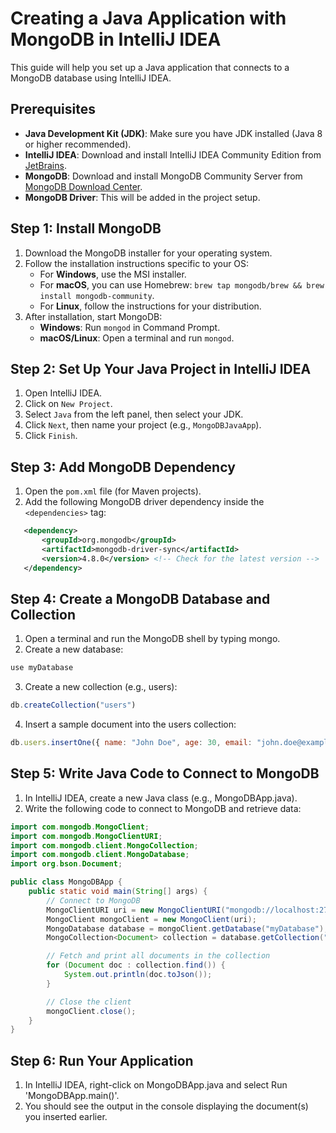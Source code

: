 # Creating a Java Application with MongoDB in IntelliJ IDEA

This guide will help you set up a Java application that connects to a MongoDB database using IntelliJ IDEA.

## Prerequisites

- **Java Development Kit (JDK)**: Make sure you have JDK installed (Java 8 or higher recommended).
- **IntelliJ IDEA**: Download and install IntelliJ IDEA Community Edition from [JetBrains](https://www.jetbrains.com/idea/download/).
- **MongoDB**: Download and install MongoDB Community Server from [MongoDB Download Center](https://www.mongodb.com/try/download/community).
- **MongoDB Driver**: This will be added in the project setup.

## Step 1: Install MongoDB

1. Download the MongoDB installer for your operating system.
2. Follow the installation instructions specific to your OS:
   - For **Windows**, use the MSI installer.
   - For **macOS**, you can use Homebrew: `brew tap mongodb/brew && brew install mongodb-community`.
   - For **Linux**, follow the instructions for your distribution.
3. After installation, start MongoDB:
   - **Windows**: Run `mongod` in Command Prompt.
   - **macOS/Linux**: Open a terminal and run `mongod`.

## Step 2: Set Up Your Java Project in IntelliJ IDEA

1. Open IntelliJ IDEA.
2. Click on `New Project`.
3. Select `Java` from the left panel, then select your JDK.
4. Click `Next`, then name your project (e.g., `MongoDBJavaApp`).
5. Click `Finish`.

## Step 3: Add MongoDB Dependency

1. Open the `pom.xml` file (for Maven projects).
2. Add the following MongoDB driver dependency inside the `<dependencies>` tag:

```xml
   <dependency>
       <groupId>org.mongodb</groupId>
       <artifactId>mongodb-driver-sync</artifactId>
       <version>4.8.0</version> <!-- Check for the latest version -->
   </dependency>
```
## Step 4: Create a MongoDB Database and Collection
1. Open a terminal and run the MongoDB shell by typing mongo.
2. Create a new database:

```javascript
use myDatabase

```
3. Create a new collection (e.g., users):
```javascript
db.createCollection("users")

```
4. Insert a sample document into the users collection:
```javascript
db.users.insertOne({ name: "John Doe", age: 30, email: "john.doe@example.com" })
```
## Step 5: Write Java Code to Connect to MongoDB
1. In IntelliJ IDEA, create a new Java class (e.g., MongoDBApp.java).
2. Write the following code to connect to MongoDB and retrieve data:

```java
import com.mongodb.MongoClient;
import com.mongodb.MongoClientURI;
import com.mongodb.client.MongoCollection;
import com.mongodb.client.MongoDatabase;
import org.bson.Document;

public class MongoDBApp {
    public static void main(String[] args) {
        // Connect to MongoDB
        MongoClientURI uri = new MongoClientURI("mongodb://localhost:27017");
        MongoClient mongoClient = new MongoClient(uri);
        MongoDatabase database = mongoClient.getDatabase("myDatabase");
        MongoCollection<Document> collection = database.getCollection("users");

        // Fetch and print all documents in the collection
        for (Document doc : collection.find()) {
            System.out.println(doc.toJson());
        }

        // Close the client
        mongoClient.close();
    }
}

```
## Step 6: Run Your Application
1. In IntelliJ IDEA, right-click on MongoDBApp.java and select Run 'MongoDBApp.main()'.
2. You should see the output in the console displaying the document(s) you inserted earlier.
